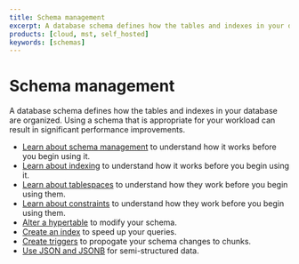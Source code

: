 ```yaml
---
title: Schema management
excerpt: A database schema defines how the tables and indexes in your database are organized
products: [cloud, mst, self_hosted]
keywords: [schemas]
---
```


# Schema management

A database schema defines how the tables and indexes in your database are
organized. Using a schema that is appropriate for your workload can result in
significant performance improvements.

*   [Learn about schema management][about-schema] to understand how it works
    before you begin using it.
*   [Learn about indexing][about-indexing] to understand how it works before you
    begin using it.
*   [Learn about tablespaces][about-tablespaces] to understand how they work before
    you begin using them.
*   [Learn about constraints][about-constraints] to understand how they work before
    you begin using them.
*   [Alter a hypertable][schema-alter] to modify your schema.
*   [Create an index][schema-indexing] to speed up your queries.
*   [Create triggers][schema-triggers] to propogate your schema changes to chunks.
*   [Use JSON and JSONB][schema-json] for semi-structured data.

[about-constraints]: /use-timescale/:currentVersion:/schema-management/about-constraints
[about-indexing]: /use-timescale/:currentVersion:/schema-management/about-indexing
[about-schema]: /use-timescale/:currentVersion:/schema-management/about-schemas
[about-tablespaces]: /use-timescale/:currentVersion:/schema-management/about-tablespaces
[schema-alter]: /use-timescale/:currentVersion:/schema-management/alter
[schema-indexing]: /use-timescale/:currentVersion:/schema-management/indexing
[schema-json]: /use-timescale/:currentVersion:/schema-management/json
[schema-triggers]: /use-timescale/:currentVersion:/schema-management/triggers
